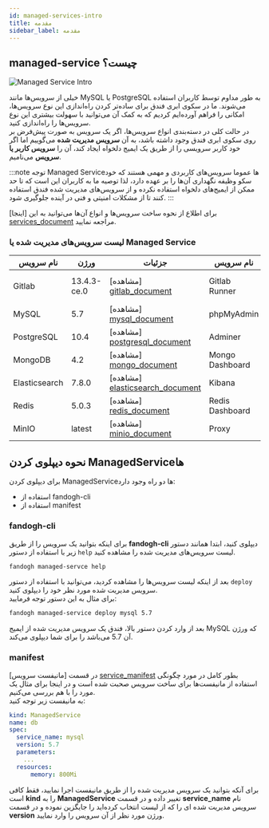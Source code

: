 ```yaml
---
id: managed-services-intro
title: مقدمه
sidebar_label: مقدمه
---
```

## managed-service چیست؟
![Managed Service Intro](/img/docs/managed-service-intro.png "Managed Service Intro")

خیلی از سرویس‌ها مانند MySQL یا PostgreSQL به طور مداوم توسط کاربران استفاده می‌شوند. ما در سکوی ابری فندق برای ساده‌تر کردن راه‌اندازی این نوع سرویس‌ها، امکانی را فراهم آورده‌ایم کردیم که به کمک آن می‌توانید با سهولت بیشتری این نوع سرویس‌ها را راه‌اندازی کنید.
<br/>
در حالت کلی در دسته‌بندی انواع سرویس‌ها، اگر یک سرویس به صورت پیش‌فرض بر روی سکوی ابری فندق وجود داشته باشد، به آن **سرویس مدیریت شده** می‌گوییم اما اگر خود کاربر سرویسی را از طریق یک ایمیج دلخواه ایجاد کند، آن را **سرویس کاربر یا سرویس** می‌نامیم.

:::note توجه
Managed Service‌ها عموما سرویس‌های کاربردی و مهمی هستند که خود سکو وظیفه نگهداری آن‌ها را بر عهده دارد، لذا توصیه ما به کاربران این است که تا حد ممکن از ایمیج‌های دلخواه استفاده نکرده و از سرویس‌های مدیریت شده فندق استفاده کنند تا از مشکلات امنیتی و فنی در آینده جلوگیری شود.
:::

 برای اطلاع از نحوه ساخت سرویس‌ها و انواع آن‌ها می‌توانید به این [اینجا] [services_document] مراجعه نمایید.

### لیست سرویس‌های مدیریت شده یا Managed Service 
|نام سرویس|ورژن|جزئیات|نام سرویس|ورژن|جزئیات|
|---	|---	|---  |---	|---	|---  |
| Gitlab| 13.4.3-ce.0 |[مشاهده] [gitlab_document] | Gitlab Runner| alpine-v13.5.0-rc2 |[مشاهده] [gitlab_runner_document] |
| MySQL| 5.7 |[مشاهده] [mysql_document] | phpMyAdmin| latest |[مشاهده] [phpmyadmin_document]|
| PostgreSQL| 10.4 |[مشاهده] [postgresql_document] | Adminer| latest |[مشاهده] [adminer_document] |
| MongoDB| 4.2 |[مشاهده] [mongo_document] | Mongo Dashboard| latest |[مشاهده] [mongo_dashboard_document]|
| Elasticsearch| 7.8.0 |[مشاهده] [elasticsearch_document]| Kibana| 7.8.0 |[مشاهده] [kibana_document] |
| Redis| 5.0.3 |[مشاهده] [redis_document] | Redis Dashboard| latest |[مشاهده] [redis_dashboard_document]
| MinIO| latest |[مشاهده] [minio_document]| Proxy| latest |[مشاهده] [proxy_document]|


## نحوه دیپلوی کردن ManagedServiceها
برای دیپلوی کردن ManagedServiceها دو راه وجود دارد:
- استفاده از fandogh-cli
- استفاده از manifest

### fandogh-cli
برای اینکه بتوانید یک سرویس را از طریق **fandogh-cli**  دیپلوی کنید، ابتدا همانند دستور زیر با استفاده از دستور `help` لیست سرویس‌های مدیریت شده را مشاهده کنید.

```bash
fandogh managed-servce help
```

بعد از اینکه لیست سرویس‌ها را مشاهده کردید، می‌توانید با استفاده از دستور `deploy`  سرویس مدیریت شده مورد نظر خود را دیپلوی کنید.<br/>
برای مثال به این دستور توجه فرمایید:

```bash
fandogh managed-service deploy mysql 5.7
```

بعد از وارد کردن دستور بالا، فندق یک سرویس مدیریت شده از ایمیج MySQL که ورژن آن 5.7 می‌باشد را برای شما دیپلوی می‌کند.

### manifest
در قسمت [مانیفست سرویس] [service_manifest] بطور کامل در مورد چگونگی استفاده از مانیفست‌ها برای ساخت سرویس صحبت شده است و در اینجا برای مثال یک مورد را با هم بررسی می‌کنیم.<br/>
به مانیفست زیر توجه کنید:

```yaml title="managed_service_deployment.tml"
kind: ManagedService
name: db
spec:
  service_name: mysql
  version: 5.7
  parameters:
    ...
  resources:
      memory: 800Mi
```
برای آنکه بتوانید یک سرویس مدیریت شده را از طریق مانیفست اجرا نمایید، فقط کافی است **kind** را به **ManagedService** تغییر داده و در قسمت **service_name** نام سرویس مدیریت شده ای را که از لیست انتخاب کرده‌اید را جایگزین نموده و در قسمت **version** ورژن مورد نظر از آن سرویس را وارد نمایید.

[services_document]: /docs/services/services
[gitlab_document]: /docs/managed-services/gitlab-managed-service
[gitlab_runner_document]: /docs/managed-services/gitlab-runner-managed-service
[mysql_document]: /docs/managed-services/mysql-managed-service
[phpmyadmin_document]: /docs/managed-services/mysql-managed-service
[postgresql_document]: /docs/managed-services/postgresql-managed-service
[adminer_document]: /docs/managed-services/postgresql-managed-service
[mongo_document]: /docs/managed-services/mongodb-managed-service
[mongo_dashboard_document]: /docs/managed-services/mongodb-managed-service
[elasticsearch_document]: /docs/managed-services/elasticsearch-managed-service
[kibana_document]: /docs/managed-services/kibana-managed-service
[redis_document]: /docs/managed-services/redis-managed-service
[redis_dashboard_document]: /docs/managed-services/redis-managed-service
[minio_document]: /docs/managed-services/minio-managed-service
[proxy_document]: /docs/managed-services/proxy-managed-service
[service_manifest]: /docs/services/service-manifest

